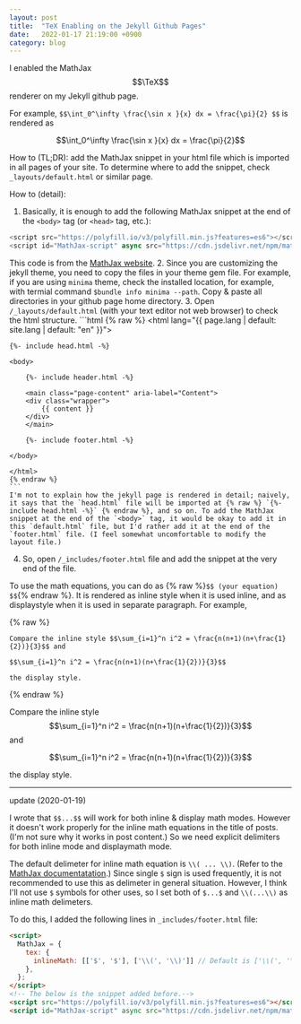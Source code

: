 ```yaml
---
layout: post
title:  "TeX Enabling on the Jekyll Github Pages"
date:   2022-01-17 21:19:00 +0900
category: blog
---
```


I enabled the MathJax $$\TeX$$ renderer on my Jekyll github page. 

For example, `$$\int_0^\infty \frac{\sin x }{x} dx = \frac{\pi}{2} $$` is rendered as

$$\int_0^\infty \frac{\sin x }{x} dx = \frac{\pi}{2}$$

How to (TL;DR): add the MathJax snippet in your html file which is imported in all pages of your site. To determine where to add the snippet, check `_layouts/default.html` or similar page.

How to (detail):
1. Basically, it is enough to add the following MathJax snippet at the end of the `<body>` tag (or `<head>` tag, etc.): 
```js
<script src="https://polyfill.io/v3/polyfill.min.js?features=es6"></script>
<script id="MathJax-script" async src="https://cdn.jsdelivr.net/npm/mathjax@3/es5/tex-mml-chtml.js"></script>
```
This code is from the [MathJax website](https://www.mathjax.org/#gettingstarted).
2. Since you are customizing the jekyll theme, you need to copy the files in your theme gem file. For example, if you are using `minima` theme, check the installed location, for example, with termial command `$bundle info minima --path`. Copy & paste all directories in your github page home directory. 
3. Open `/_layouts/default.html` (with your text editor not web browser) to check the html structure. 
    ```html
    {% raw %}
    <!DOCTYPE html>
    <html lang="{{ page.lang | default: site.lang | default: "en" }}">

    {%- include head.html -%}

    <body>

        {%- include header.html -%}

        <main class="page-content" aria-label="Content">
        <div class="wrapper">
            {{ content }}
        </div>
        </main>

        {%- include footer.html -%}

    </body>

    </html>
    {% endraw %}
    ```
    I'm not to explain how the jekyll page is rendered in detail; naively, it says that the `head.html` file will be imported at {% raw %} `{%- include head.html -%}` {% endraw %}, and so on. To add the MathJax snippet at the end of the `<body>` tag, it would be okay to add it in this `default.html` file, but I'd rather add it at the end of the `footer.html` file. (I feel somewhat uncomfortable to modify the layout file.)
4. So, open `/_includes/footer.html` file and add the snippet at the very end of the file. 

To use the math equations, you can do as {% raw %}`$$ (your equation) $$`{% endraw %}. It is rendered as inline style when it is used inline, and as displaystyle when it is used in separate paragraph. For example, 

{% raw %}
```
Compare the inline style $$\sum_{i=1}^n i^2 = \frac{n(n+1)(n+\frac{1}{2})}{3}$$ and

$$\sum_{i=1}^n i^2 = \frac{n(n+1)(n+\frac{1}{2})}{3}$$ 

the display style.
```
{% endraw %}

Compare the inline style $$\sum_{i=1}^n i^2 = \frac{n(n+1)(n+\frac{1}{2})}{3}$$ and

$$\sum_{i=1}^n i^2 = \frac{n(n+1)(n+\frac{1}{2})}{3}$$ 

the display style.

--- 
update (2020-01-19)

I wrote that `$$...$$` will work for both inline & display math modes. However it doesn't work properly for the inline math equations in the title of posts. (I'm not sure why it works in post content.) So we need explicit delimiters for both inline mode and displaymath mode.

The default delimeter for inline math equation is `\\( ... \\)`. (Refer to the [MathJax documentatation](https://docs.mathjax.org/en/latest/options/input/tex.html).) Since single `$` sign is used frequently, it is not recommended to use this as delimeter in general situation. However, I think I'll not use `$` symbols for other uses, so I set  both of `$...$` and ``\\(...\\)`` as inline math delimeters. 

To do this, I added the following lines in `_includes/footer.html` file:

```html
<script>
  MathJax = {
    tex: {
      inlineMath: [['$', '$'], ['\\(', '\\)']] // Default is ['\\(', '\\)']
    },
  };
</script>
<!-- The below is the snippet added before.-->
<script src="https://polyfill.io/v3/polyfill.min.js?features=es6"></script>
<script id="MathJax-script" async src="https://cdn.jsdelivr.net/npm/mathjax@3/es5/tex-mml-chtml.js"></script>
```